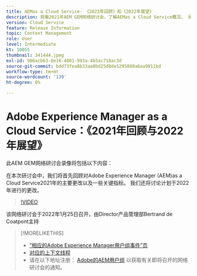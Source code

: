 ```yaml
---
title: AEMas a Cloud Service- 《2021年回顾》和《2022年展望》
description: 观看2021年AEM GEM网络研讨会，了解AEMas a Cloud Service概况。 另外还概要介绍了2022年将会推出的功能。
version: Cloud Service
feature: Release Information
topic: Content Management
role: User
level: Intermediate
kt: 10055
thumbnail: 341444.jpeg
exl-id: 986acb63-8e16-4801-993a-4b5ac718ac3d
source-git-commit: bdd73fea8b33aa0bd25d8de5295808a6aa9911bd
workflow-type: tm+mt
source-wordcount: '139'
ht-degree: 0%

---
```


# Adobe Experience Manager as a Cloud Service：《2021年回顾与2022年展望》

此AEM GEM网络研讨会录像将包括以下内容：

在本次研讨会中，我们将首先回顾对Adobe Experience Manager (AEM)as a Cloud Service2021年的主要更改以及一些关键指标。 我们还将讨论计划于2022年进行的更改。

>[!VIDEO](https://video.tv.adobe.com/v/341444/?quality=12&learn=on)

该网络研讨会于2022年1月25日召开，由Director产品管理部Bertrand de Coatpont主持

>[!MORELIKETHIS]
>
>* [“相应的Adobe Experience Manager用户组事件”页](https://aem-augs.adobe.com/events/details/adobe-experience-manager-aem-learning-chapter-presents-aem-gems-adobe-experience-manager-as-a-cloud-service-2021-review-and-2022-outlook/)
>* [对应的上下文线程](https://adobe.ly/3rqbSOz)
>* 请在以下地址注册： [Adobe的AEM用户组](https://aem-augs.adobe.com/) 以获取有关即将召开的网络研讨会的通知。

